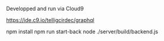 Developped and run via Cloud9

https://ide.c9.io/telligcirdec/graphql

npm install
npm run start-back
node ./server/build/backend.js
